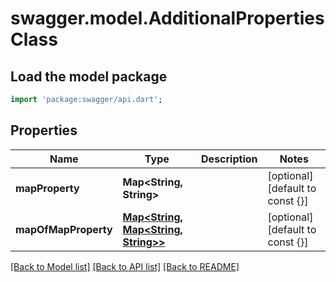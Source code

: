 # swagger.model.AdditionalPropertiesClass

## Load the model package
```dart
import 'package:swagger/api.dart';
```

## Properties
Name | Type | Description | Notes
------------ | ------------- | ------------- | -------------
**mapProperty** | **Map&lt;String, String&gt;** |  | [optional] [default to const {}]
**mapOfMapProperty** | [**Map&lt;String, Map&lt;String, String&gt;&gt;**](Map.md) |  | [optional] [default to const {}]

[[Back to Model list]](../README.md#documentation-for-models) [[Back to API list]](../README.md#documentation-for-api-endpoints) [[Back to README]](../README.md)


